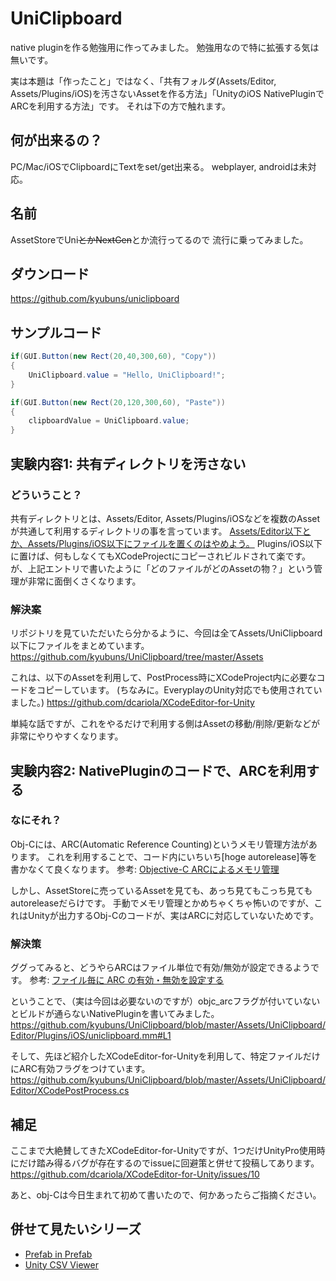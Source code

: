 # UniClipboard

native pluginを作る勉強用に作ってみました。
勉強用なので特に拡張する気は無いです。

実は本題は「作ったこと」ではなく、「共有フォルダ(Assets/Editor, Assets/Plugins/iOS)を汚さないAssetを作る方法」「UnityのiOS NativePluginでARCを利用する方法」です。
それは下の方で触れます。

## 何が出来るの？

PC/Mac/iOSでClipboardにTextをset/get出来る。
webplayer, androidは未対応。

## 名前

AssetStoreでUni~~とかNextGen~~とか流行ってるので
流行に乗ってみました。

## ダウンロード

https://github.com/kyubuns/uniclipboard

## サンプルコード

```lang:sample.cs
if(GUI.Button(new Rect(20,40,300,60), "Copy"))
{
	UniClipboard.value = "Hello, UniClipboard!";
}

if(GUI.Button(new Rect(20,120,300,60), "Paste"))
{
	clipboardValue = UniClipboard.value;
}
```

## 実験内容1: 共有ディレクトリを汚さない

### どういうこと？

共有ディレクトリとは、Assets/Editor, Assets/Plugins/iOSなどを複数のAssetが共通して利用するディレクトリの事を言っています。
[Assets/Editor以下とか、Assets/Plugins/iOS以下にファイルを置くのはやめよう。](http://d.hatena.ne.jp/kyubuns/20140615/1402825919)
Plugins/iOS以下に置けば、何もしなくてもXCodeProjectにコピーされビルドされて楽です。
が、上記エントリで書いたように「どのファイルがどのAssetの物？」という管理が非常に面倒くさくなります。

### 解決案

リポジトリを見ていただいたら分かるように、今回は全てAssets/UniClipboard以下にファイルをまとめています。
https://github.com/kyubuns/UniClipboard/tree/master/Assets

これは、以下のAssetを利用して、PostProcess時にXCodeProject内に必要なコードをコピーしています。
(ちなみに。EveryplayのUnity対応でも使用されていました。)
https://github.com/dcariola/XCodeEditor-for-Unity

単純な話ですが、これをやるだけで利用する側はAssetの移動/削除/更新などが非常にやりやすくなります。

## 実験内容2: NativePluginのコードで、ARCを利用する

### なにそれ？

Obj-Cには、ARC(Automatic Reference Counting)というメモリ管理方法があります。
これを利用することで、コード内にいちいち[hoge autorelease]等を書かなくて良くなります。
参考: [Objective-C ARCによるメモリ管理](http://cx5software.sakura.ne.jp/blog/2011/12/31/objective-c-memory_management_by_arc/)

しかし、AssetStoreに売っているAssetを見ても、あっち見てもこっち見てもautoreleaseだらけです。
手動でメモリ管理とかめちゃくちゃ怖いのですが、これはUnityが出力するObj-Cのコードが、実はARCに対応していないためです。

### 解決策

ググってみると、どうやらARCはファイル単位で有効/無効が設定できるようです。
参考: [ファイル毎に ARC の有効・無効を設定する](http://program.station.ez-net.jp/special/objective-c/llvm/arc/enable-file.asp)

ということで、（実は今回は必要ないのですが）objc_arcフラグが付いていないとビルドが通らないNativePluginを書いてみました。
https://github.com/kyubuns/UniClipboard/blob/master/Assets/UniClipboard/Editor/Plugins/iOS/uniclipboard.mm#L1

そして、先ほど紹介したXCodeEditor-for-Unityを利用して、特定ファイルだけにARC有効フラグをつけています。
https://github.com/kyubuns/UniClipboard/blob/master/Assets/UniClipboard/Editor/XCodePostProcess.cs

## 補足

ここまで大絶賛してきたXCodeEditor-for-Unityですが、1つだけUnityPro使用時にだけ踏み得るバグが存在するのでissueに回避策と併せて投稿してあります。
https://github.com/dcariola/XCodeEditor-for-Unity/issues/10

あと、obj-Cは今日生まれて初めて書いたので、何かあったらご指摘ください。

## 併せて見たいシリーズ

* [Prefab in Prefab](http://qiita.com/kyubuns/items/5741e5281f4bb8de656c)
* [Unity CSV Viewer](http://qiita.com/kyubuns/items/b2dcbf9c58c5b28e0ff4)
